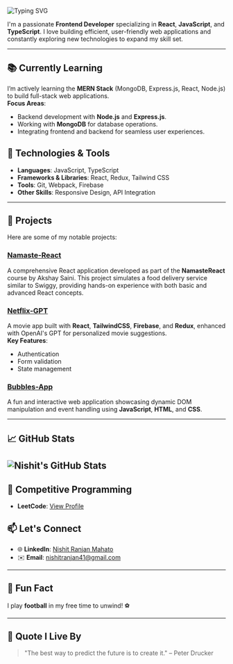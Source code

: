 <p align="start">
  <img src="https://readme-typing-svg.herokuapp.com?font=Fira+Code&size=28&pause=1000&color=F75C7E&center=true&vCenter=true&width=600&lines=Hi+there,+I'm+Nishit+Ranjan+Mahato!;Frontend+Developer+|+React" alt="Typing SVG" />
</p>

I'm a passionate **Frontend Developer** specializing in **React**, **JavaScript**, and **TypeScript**. I love building efficient, user-friendly web applications and constantly exploring new technologies to expand my skill set.

---
## 📚 Currently Learning
I’m actively learning the **MERN Stack** (MongoDB, Express.js, React, Node.js) to build full-stack web applications.  
**Focus Areas**:
- Backend development with **Node.js** and **Express.js**.
- Working with **MongoDB** for database operations.
- Integrating frontend and backend for seamless user experiences.

## 🔧 Technologies & Tools
- **Languages**: JavaScript, TypeScript  
- **Frameworks & Libraries**: React, Redux, Tailwind CSS  
- **Tools**: Git, Webpack, Firebase  
- **Other Skills**: Responsive Design, API Integration  

---

## 🚀 Projects
Here are some of my notable projects:

### [Namaste-React](https://github.com/Nishit41/Namaste-React)
A comprehensive React application developed as part of the **NamasteReact** course by Akshay Saini. This project simulates a food delivery service similar to Swiggy, providing hands-on experience with both basic and advanced React concepts.

### [Netflix-GPT](https://github.com/Nishit41/Netflix-GPT)
A movie app built with **React**, **TailwindCSS**, **Firebase**, and **Redux**, enhanced with OpenAI's GPT for personalized movie suggestions.  
**Key Features**:
- Authentication
- Form validation
- State management

### [Bubbles-App](https://github.com/Nishit41/Bubbles-App)
A fun and interactive web application showcasing dynamic DOM manipulation and event handling using **JavaScript**, **HTML**, and **CSS**.

---

## 📈 GitHub Stats
![Nishit's GitHub Stats](https://github-readme-stats.vercel.app/api?username=Nishit41&show_icons=true&theme=radical)
---

## 🎯 Competitive Programming
- **LeetCode**: [View Profile](https://leetcode.com/u/69X4G5bXGw/)

## 📫 Let's Connect
- 🌐 **LinkedIn**: [Nishit Ranjan Mahato](https://www.linkedin.com/in/nishit-ranjan/)  
- ✉️ **Email**: [nishitranjan41@gmail.com](mailto:nishitranjan41@gmail.com)

---

## 🌟 Fun Fact
I play **football** in my free time to unwind! ⚽

---

## 📝 Quote I Live By
> "The best way to predict the future is to create it." – Peter Drucker
